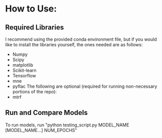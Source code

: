 # How to Use:
## Required Libraries
I recommend using the provided conda environment file, but if you would like to install the libraries yourself, the ones needed are as follows:
  - Numpy
  - Scipy
  - matplotlib
  - Scikit-learn
  - Tensorflow
  - mne
  - pyflac
The following are optional (required for running non-necessary portions of the repo):
  - mtrf
## Run and Compare Models
To run models, run "python testing_script.py MODEL_NAME [MODEL_NAME...] NUM_EPOCHS" 
